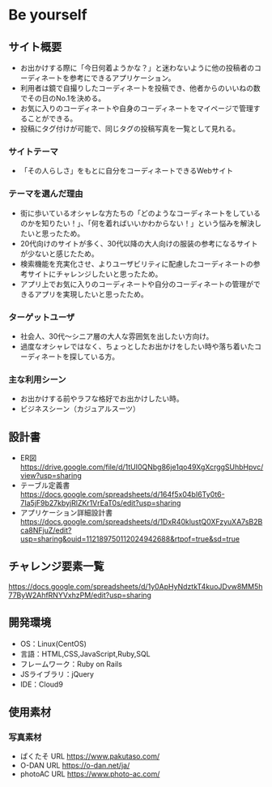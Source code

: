 # Be yourself

## サイト概要
* お出かけする際に「今日何着ようかな？」と迷わないように他の投稿者のコーディネートを参考にできるアプリケーション。
* 利用者は鏡で自撮りしたコーディネートを投稿でき、他者からのいいねの数でその日のNo.1を決める。
* お気に入りのコーディネートや自身のコーディネートをマイページで管理することができる。
* 投稿にタグ付けが可能で、同じタグの投稿写真を一覧として見れる。
### サイトテーマ
* 「その人らしさ」をもとに自分をコーディネートできるWebサイト

### テーマを選んだ理由
* 街に歩いているオシャレな方たちの「どのようなコーディネートをしているのかを知りたい！」、「何を着ればいいかわからない！」という悩みを解決したいと思ったため。
* 20代向けのサイトが多く、30代以降の大人向けの服装の参考になるサイトが少ないと感じたため。
* 検索機能を充実化させ、よりユーザビリティに配慮したコーディネートの参考サイトにチャレンジしたいと思ったため。
* アプリ上でお気に入りのコーディネートや自分のコーディネートの管理ができるアプリを実現したいと思ったため。
### ターゲットユーザ
* 社会人、30代〜シニア層の大人な雰囲気を出したい方向け。
* 過度なオシャレではなく、ちょっとしたお出かけをしたい時や落ち着いたコーディネートを探している方。
### 主な利用シーン
* お出かけする前やラフな格好でお出かけしたい時。
* ビジネスシーン（カジュアルスーツ）
## 設計書
* ER図
https://drive.google.com/file/d/1tUI0QNbg86je1qo49XgXcrggSUhbHpvc/view?usp=sharing
* テーブル定義書
https://docs.google.com/spreadsheets/d/164f5x04bI6Ty0t6-7Ia5jF9b27kbyjRlZKr1VrEaT0s/edit?usp=sharing
* アプリケーション詳細設計書
https://docs.google.com/spreadsheets/d/1DxR40klustQ0XFzyuXA7sB2Bca8NFjuZ/edit?usp=sharing&ouid=112189750112024942688&rtpof=true&sd=true


## チャレンジ要素一覧
https://docs.google.com/spreadsheets/d/1y0ApHyNdztkT4kuoJDvw8MM5h77ByW2AhfRNYVxhzPM/edit?usp=sharing

## 開発環境
- OS：Linux(CentOS)
- 言語：HTML,CSS,JavaScript,Ruby,SQL
- フレームワーク：Ruby on Rails
- JSライブラリ：jQuery
- IDE：Cloud9

## 使用素材
### 写真素材
- ぱくたそ URL https://www.pakutaso.com/
- O-DAN URL https://o-dan.net/ja/
- photoAC URL https://www.photo-ac.com/
